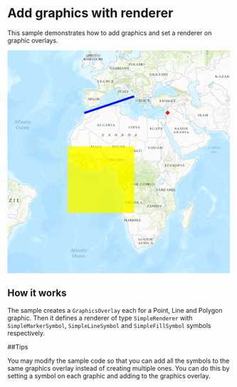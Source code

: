 # Add graphics with renderer

This sample demonstrates how to add graphics and set a renderer on
graphic overlays.

![](screenshot.png)

## How it works

The sample creates a `GraphicsOverlay` each for a Point, Line and
Polygon graphic. Then it defines a renderer of type `SimpleRenderer`
with `SimpleMarkerSymbol`, `SimpleLineSymbol` and `SimpleFillSymbol`
symbols respectively.

\#\#Tips

You may modify the sample code so that you can add all the symbols to
the same graphics overlay instead of creating multiple ones. You can do
this by setting a symbol on each graphic and adding to the graphics
overlay.
